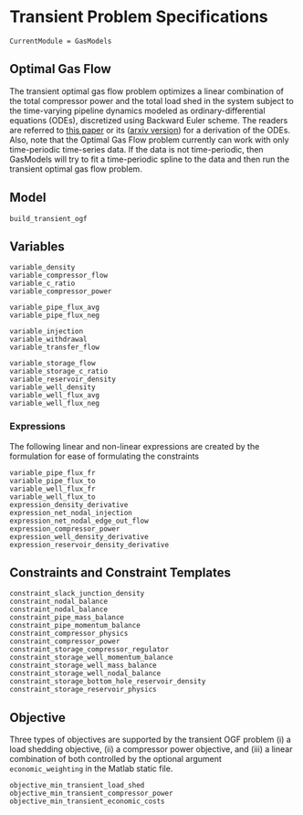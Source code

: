 # Transient Problem Specifications

```@meta
CurrentModule = GasModels
```

## Optimal Gas Flow 

The transient optimal gas flow problem optimizes a linear combination of the total compressor power and the total load shed in the system subject to the time-varying pipeline dynamics modeled as ordinary-differential equations (ODEs), discretized using Backward Euler scheme. The readers are referred to [this paper](https://ieeexplore.ieee.org/abstract/document/8412133/) or its ([arxiv version](https://arxiv.org/pdf/1803.07156)) for a derivation of the ODEs. Also, note that the Optimal Gas Flow problem currently can work with only time-periodic time-series data. If the data is not time-periodic, then GasModels will try to fit a time-periodic spline to the data and then run the transient optimal gas flow problem.

## Model 

```@docs 
build_transient_ogf
```

## Variables 

```@docs 
variable_density
variable_compressor_flow
variable_c_ratio
variable_compressor_power

variable_pipe_flux_avg
variable_pipe_flux_neg

variable_injection
variable_withdrawal
variable_transfer_flow
        
variable_storage_flow
variable_storage_c_ratio
variable_reservoir_density
variable_well_density
variable_well_flux_avg
variable_well_flux_neg
```

### Expressions 

The following linear and non-linear expressions are created by the formulation for ease of formulating the constraints

```@docs 
variable_pipe_flux_fr
variable_pipe_flux_to
variable_well_flux_fr
variable_well_flux_to
expression_density_derivative
expression_net_nodal_injection
expression_net_nodal_edge_out_flow
expression_compressor_power
expression_well_density_derivative
expression_reservoir_density_derivative
```

## Constraints and Constraint Templates

```@docs 
constraint_slack_junction_density
constraint_nodal_balance
constraint_nodal_balance
constraint_pipe_mass_balance
constraint_pipe_momentum_balance
constraint_compressor_physics
constraint_compressor_power
constraint_storage_compressor_regulator
constraint_storage_well_momentum_balance
constraint_storage_well_mass_balance
constraint_storage_well_nodal_balance
constraint_storage_bottom_hole_reservoir_density
constraint_storage_reservoir_physics
```

## Objective 

Three types of objectives are supported by the transient OGF problem (i) a load shedding objective, (ii) a compressor power objective, and (iii)  a linear combination of both controlled by the optional argument `economic_weighting` in the Matlab static file. 

```@docs 
objective_min_transient_load_shed
objective_min_transient_compressor_power
objective_min_transient_economic_costs
```